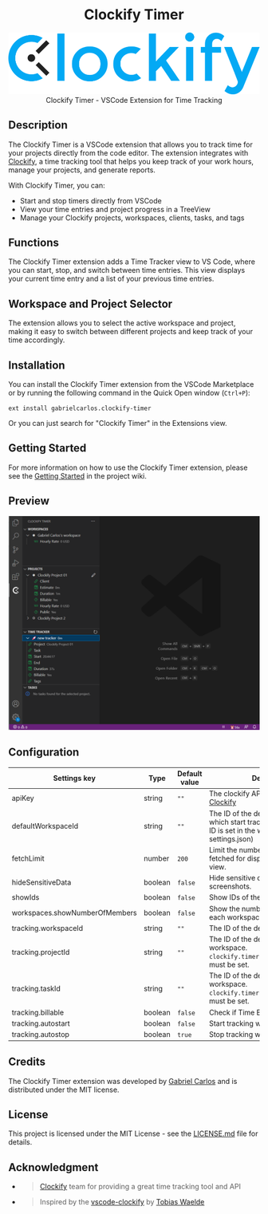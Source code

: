 <div align="center">
<h1> Clockify Timer </h1>

![Clockify logo](assets/logo/logo-full.png)
Clockify Timer - VSCode Extension for Time Tracking

</div>


## Description
The Clockify Timer is a VSCode extension that allows you to track time for your projects directly from the code editor. The extension integrates with [Clockify](https://clockify.me/), a time tracking tool that helps you keep track of your work hours, manage your projects, and generate reports.

With Clockify Timer, you can:
- Start and stop timers directly from VSCode
- View your time entries and project progress in a TreeView
- Manage your Clockify projects, workspaces, clients, tasks, and tags


## Functions
The Clockify Timer extension adds a Time Tracker view to VS Code, where you can start, stop, and switch between time entries. This view displays your current time entry and a list of your previous time entries.

## Workspace and Project Selector
The extension allows you to select the active workspace and project, making it easy to switch between different projects and keep track of your time accordingly.

## Installation
You can install the Clockify Timer extension from the VSCode Marketplace or by running the following command in the Quick Open window (`Ctrl+P`):
```
ext install gabrielcarlos.clockify-timer
```

Or you can just search for "Clockify Timer" in the Extensions view.

## Getting Started
For more information on how to use the Clockify Timer extension, please see the [Getting Started](https://github.com/GabrielCSTR/clockify-timer/wiki/Home) in the project wiki.

## Preview
![Clockify screenshot](docs/images/preview.png)


## Configuration

| Settings key                                      | Type    | Default value | Description |
| ------------------------------------------------- | ------- | ------------- | ------------------------------------------------------------------------------------------------------------------- |
| apiKey                                            | string  |     `""`      | The clockify API key, get key in [Clockify](https://clockify.me/)
| defaultWorkspaceId                                | string  |     `""`      | The ID of the default workspace in which start tracking (if no workspace ID is set in the workspaces settings.json)
| fetchLimit                                        | number  | `200`         | Limit the number of items that will be fetched for displaying in the tree view.
| hideSensitiveData                                 | boolean | `false`       | Hide sensitive data. Can be useful for screenshots.
| showIds                                           | boolean | `false`       | Show IDs of the data.
| workspaces.showNumberOfMembers                    | boolean | `false`       | Show the number of members for each workspace.
| tracking.workspaceId                              | string  | `""`          | The ID of the default workspace.                                                                                    |
| tracking.projectId                                | string  | `""`          | The ID of the default project in the workspace. `clockify.timer.tracking.workspaceId` must be set.                        |
| tracking.taskId                                   | string  | `""`          | The ID of the default task in the workspace. `clockify.timer.tracking.workspaceId` must be set.                           |
| tracking.billable                                 | boolean | `false`       | Check if Time Entry is billable.                                                                                    |
| tracking.autostart                                | boolean | `false`       | Start tracking with opening the IDE.                                                                                |
| tracking.autostop                                 | boolean | `true`        | Stop tracking with closing the IDE. 
## Credits
The Clockify Timer extension was developed by [Gabriel Carlos](https://github.com/GabrielCSTR) and is distributed under the MIT license.

## License
This project is licensed under the MIT License - see the [LICENSE.md](https://github.com/GabrielCSTR/clockify-timer/blob/master/LICENSE) file for details.

## Acknowledgment
- >[Clockify](https://clockify.me/) team for providing a great time tracking tool and API

- >Inspired by the [vscode-clockify](https://github.com/tobiaswaelde/vscode-clockify) by [Tobias Waelde ](https://github.com/tobiaswaelde)

